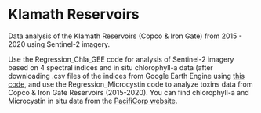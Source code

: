 # Klamath Reservoirs
Data analysis of the Klamath Reservoirs (Copco &amp; Iron Gate) from 2015 - 2020 using Sentinel-2 imagery. 

Use the Regression_Chla_GEE code for analysis of Sentinel-2 imagery based on 4 spectral indices and in situ chlorophyll-a data (after downloading .csv files of the indices from Google Earth Engine using [this code](https://code.earthengine.google.com/2a174867fc402f1647e2e9e228d2644e), and use the Regression_Microcystin code to analyze toxins data from Copco & Iron Gate Reservoirs (2015-2020). You can find chlorophyll-a and Microcystin in situ data from the [PacifiCorp website](https://www.pacificorp.com/energy/hydro/klamath-river/water-quality.html). 
